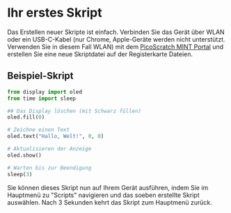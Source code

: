 # Ihr erstes Skript

Das Erstellen neuer Skripte ist einfach. Verbinden Sie das Gerät über WLAN oder ein USB-C-Kabel (nur Chrome, Apple-Geräte werden nicht unterstützt. Verwenden Sie in diesem Fall WLAN) mit dem [PicoScratch MINT Portal](https://mint.picoscratch.de) und erstellen Sie eine neue Skriptdatei auf der Registerkarte Dateien.

## Beispiel-Skript

```python
from display import oled
from time import sleep

## Das Display löschen (mit Schwarz füllen)
oled.fill(0)

# Zeichne einen Text
oled.text("Hallo, Welt!", 0, 0)

# Aktualisieren der Anzeige
oled.show()

# Warten bis zur Beendigung
sleep(3)
```

Sie können dieses Skript nun auf Ihrem Gerät ausführen, indem Sie im Hauptmenü zu "Scripts" navigieren und das soeben erstellte Skript auswählen. Nach 3 Sekunden kehrt das Skript zum Hauptmenü zurück.